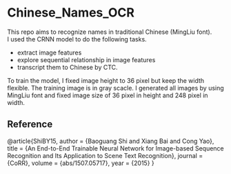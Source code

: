 # Chinese_Names_OCR

This repo aims to recognize names in traditional Chinese (MingLiu font).  
I used the CRNN model to do the following tasks.
- extract image features 
- explore sequential relationship in image features 
- transcript them to Chinese by CTC.

To train the model, I fixed image height to 36 pixel but keep the width flexible. The training image is in gray scacle.
I generated all images by using MingLiu font and fixed image size of 36 pixel in height and 248 pixel in width.



## Reference

@article{ShiBY15,
  author    = {Baoguang Shi and
               Xiang Bai and
               Cong Yao},
  title     = {An End-to-End Trainable Neural Network for Image-based Sequence Recognition
               and Its Application to Scene Text Recognition},
  journal   = {CoRR},
  volume    = {abs/1507.05717},
  year      = {2015}
}

